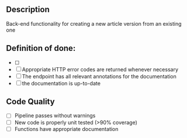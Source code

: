 ## Description
Back-end functionality for creating a new article version from an existing one

## Definition of done:
- [ ] 
- [ ] Appropriate HTTP error codes are returned whenever necessary
- [ ] The endpoint has all relevant annotations for the documentation
- [ ] the documentation is up-to-date

## Code Quality
- [ ] Pipeline passes without warnings
- [ ] New code is properly unit tested (>90% coverage)
- [ ] Functions have appropriate documentation